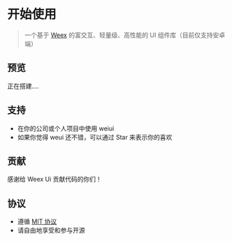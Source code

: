 # 开始使用

> 一个基于 [Weex](https://github.com/apache/incubator-weex) 的富交互、轻量级、高性能的 UI 组件库（目前仅支持安卓端）

## 预览

正在搭建....

## 支持

* 在你的公司或个人项目中使用 weiui
* 如果你觉得 weui 还不错，可以通过 Star 来表示你的喜欢

## 贡献

感谢给 Weex Ui 贡献代码的你们！

## 协议

* 遵循 [MIT 协议](http://opensource.org/licenses/MIT)
* 请自由地享受和参与开源

